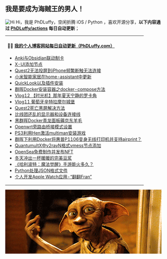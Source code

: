 ## 我是要成为海贼王的男人！

<img src='https://qpluspicture.oss-cn-beijing.aliyuncs.com/6LjjQA/Hi.gif' alt='Hi' width="24"/> Hi，我是 PhDLuffy，空闲折腾 iOS / Python ，喜欢开源分享，**以下内容通过 <a href="https://github.com/PhDLuffy/PhDLuffy/actions" target="_blank">PhDLuffy/actions</a> 每日自动更新**；

<table>
<td>

#### 🤹‍♀️ <a href="https://phdluffy.com/" target="_blank">我的个人博客网站每日自动更新（PhDLuffy.com）</a>

<!-- blog starts -->
* <a href='https://PhDLuffy.github.io/2023/03/01/anki-obsidian/' target='_blank'>Anki与Obsidian联动制卡</a>
* <a href='https://PhDLuffy.github.io/2023/02/28/xui-v2ray-vmess-vless-trojan/' target='_blank'>X-UI添加节点</a>
* <a href='https://PhDLuffy.github.io/2023/02/27/meta-quest2-air-screen/' target='_blank'>Quest2无法投屏到iPhone频繁断触无法连接</a>
* <a href='https://PhDLuffy.github.io/2023/02/26/xiaomi-miot-home-assistant/' target='_blank'>小米智能家居在home-assistant中更新</a>
* <a href='https://PhDLuffy.github.io/2023/01/05/quicklook-plugins/' target='_blank'>QuickLook以及插件安装</a>
* <a href='https://PhDLuffy.github.io/2022/07/18/synology-docker-compose-xuexiqiangguo/' target='_blank'>群晖Docker安装容器之docker-compose方法</a>
* <a href='https://PhDLuffy.github.io/2022/06/08/Vlog-Portugal-Cape-Roca/' target='_blank'>Vlog12 【时光机】那年夏天宁静的罗卡角</a>
* <a href='https://PhDLuffy.github.io/2022/04/27/Vlog-Portugal-moorish-castle/' target='_blank'>Vlog11 葡萄牙辛特拉摩尔城堡</a>
* <a href='https://PhDLuffy.github.io/2022/04/14/quest2-black-screen-sensor/' target='_blank'>Quest2死亡黑屏解决方法</a>
* <a href='https://PhDLuffy.github.io/2022/04/08/monitor-hdmi-dp-hdcp/' target='_blank'>比线团还乱的显示器和设备连接线</a>
* <a href='https://PhDLuffy.github.io/2022/04/07/synology-docker-qinglong-jd/' target='_blank'>黑群晖Docker青龙面板薅京东羊毛</a>
* <a href='https://PhDLuffy.github.io/2022/04/01/xiaomi4a-gigabit-openwrt-bridge/' target='_blank'>Openwrt旁路由桥接模式设置</a>
* <a href='https://PhDLuffy.github.io/2022/03/11/PS3%E5%88%A9%E7%94%A8Hen%E6%BF%80%E6%B4%BBmultiman%E5%AE%89%E8%A3%85%E6%B8%B8%E6%88%8F/' target='_blank'>PS3利用Hen激活multiman安装游戏</a>
* <a href='https://PhDLuffy.github.io/2022/03/07/%E7%BE%A4%E6%99%96%E5%88%A9%E7%94%A8Docker%E5%B0%86%E6%83%A0%E6%99%AEP1106%E5%8F%98%E8%BA%AB%E6%97%A0%E7%BA%BF%E6%89%93%E5%8D%B0%E6%9C%BA%E5%B9%B6%E6%94%AF%E6%8C%81airprint/' target='_blank'>群晖下利用Docker将惠普P1106变身无线打印机并支持airprint？</a>
* <a href='https://PhDLuffy.github.io/2022/03/01/%E5%9C%88X-v2rayN%E6%A0%BC%E5%BC%8Fvmess%E8%8A%82%E7%82%B9%E6%B7%BB%E5%8A%A0/' target='_blank'>QuantumultX中v2rayN格式vmess节点添加</a>
* <a href='https://PhDLuffy.github.io/2022/01/07/OpenSea%E5%85%8D%E8%B4%B9%E5%88%B6%E4%BD%9C%E5%B9%B6%E5%8F%91%E5%B8%83NFT/' target='_blank'>OpenSea免费制作并发布NFT</a>
* <a href='https://PhDLuffy.github.io/2021/12/03/%E5%86%AC%E5%A4%A9%E5%86%B2%E5%87%BA%E4%B8%80%E6%9D%AF%E6%9A%96%E6%9A%96%E7%9A%84%E5%AE%8C%E7%BE%8E%E8%B1%86%E6%B5%86/' target='_blank'>冬天冲出一杯暖暖的完美豆浆</a>
* <a href='https://PhDLuffy.github.io/2021/09/24/%E5%93%88%E5%88%A9%E6%B3%A2%E7%89%B9-%E9%AD%94%E6%B3%95%E8%A7%89%E9%86%92-%E6%89%8B%E6%B8%B8%E8%83%BD%E7%81%AB%E5%A4%9A%E4%B9%85/' target='_blank'>《哈利波特：魔法觉醒》手游能火多久？</a>
* <a href='https://PhDLuffy.github.io/2021/09/24/Python%E5%A4%84%E7%90%86JSON%E6%A0%BC%E5%BC%8F%E6%96%87%E4%BB%B6/' target='_blank'>Python处理JSON格式文件</a>
* <a href='https://PhDLuffy.github.io/2021/09/07/%E4%B8%AA%E4%BA%BA%E5%BC%80%E5%8F%91Apple-Watch%E5%BA%94%E7%94%A8-%E7%BF%BB%E7%BF%BBFran/' target='_blank'>个人开发Apple Watch应用-“翻翻Fran”</a>
<!-- blog ends -->

</td>
</table>

![多比点赞手势](https://raw.githubusercontent.com/PhDLuffy/PicGo/master/img/多比.gif)